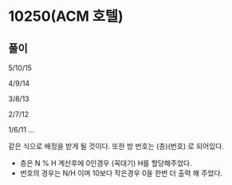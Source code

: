 
# 10250(ACM 호텔)

## 풀이
5/10/15

4/9/14

3/8/13

2/7/12

1/6/11 ...

같은 식으로 배정을 받게 될 것이다. 또한 방 번호는 (층)(번호) 로 되어있다.

- 층은 N % H 계산후에 0인경우 (꼭대기) H를 할당해주었다.
- 번호의 경우는 N/H 이며 10보다 작은경우 0을 한번 더 출력 해 주었다.
